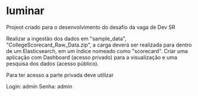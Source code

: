 # luminar

Projeot criado para o desenvolvimento do desafio da vaga de Dev SR 

Realizar a ingestão dos dados em "sample_data", "CollegeScorecard_Raw_Data.zip", a carga deverá ser realizada para dentro de um Elasticsearch, em um índice nomeado como "scorecard". Criar uma aplicação com Dashboard (acesso privado) para a visualização e uma pesquisa dos dados (acesso público).

Para ter acesso a parte privada deve utilizar


Login: admin
Senha: admin